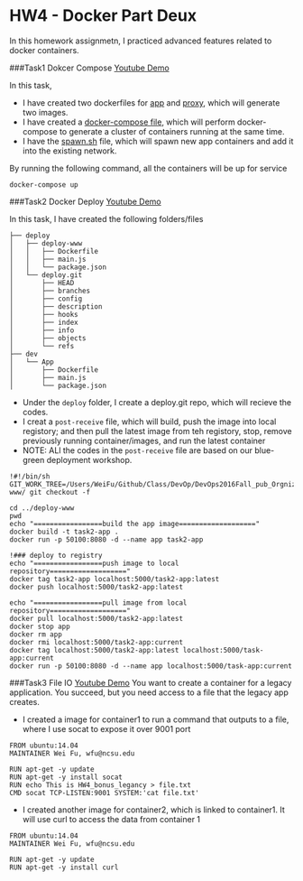 # HW4 - Docker Part Deux
In this homework assignmetn, I practiced advanced features related to docker containers.

###Task1 Dokcer Compose [Youtube Demo](https://youtu.be/qhxKBOQm7Nk)
 
In this task, 

* I have created two dockerfiles for [app](https://github.com/DevOps2016Fall/HW4/blob/master/app/Dockerfile) and [proxy](https://github.com/DevOps2016Fall/HW4/blob/master/proxy/Dockerfile), which will generate two images.
* I have created a [docker-compose file](https://github.com/DevOps2016Fall/HW4/blob/master/docker-compose.yml), which will perform docker-compose to generate a cluster of containers running at the same time.
* I have the [spawn.sh](https://github.com/DevOps2016Fall/HW4/blob/master/spawn.sh) file, which will spawn new app containers and add it into the existing network. 

By running the following command, all the containers will be up for service 

```
docker-compose up
```



###Task2 Docker Deploy [Youtube Demo](https://youtu.be/L2hofX9AZ_I)

In this task, I have created the following folders/files

```
├── deploy
│   ├── deploy-www
│   │   ├── Dockerfile
│   │   ├── main.js
│   │   └── package.json
│   └── deploy.git
│       ├── HEAD
│       ├── branches
│       ├── config
│       ├── description
│       ├── hooks
│       ├── index
│       ├── info
│       ├── objects
│       └── refs
├── dev
│   └── App
│       ├── Dockerfile
│       ├── main.js
│       └── package.json
```

* Under the ```deploy``` folder, I create a deploy.git repo, which will recieve the codes.
* I creat a ```post-receive``` file, which will build, push the image into local registory; and then pull the latest image from teh registory, stop, remove previously running container/images, and run the latest container
* NOTE: ALl the codes in the ```post-receive``` file are based on our blue-green deployment workshop.

```
!#!/bin/sh
GIT_WORK_TREE=/Users/WeiFu/Github/Class/DevOp/DevOps2016Fall_pub_Orgnization/HW4/deploy/deploy-www/ git checkout -f

cd ../deploy-www
pwd
echo "=================build the app image==================="
docker build -t task2-app .
docker run -p 50100:8080 -d --name app task2-app

!### deploy to registry
echo "=================push image to local repository==================="
docker tag task2-app localhost:5000/task2-app:latest
docker push localhost:5000/task2-app:latest

echo "=================pull image from local repository==================="
docker pull localhost:5000/task2-app:latest
docker stop app
docker rm app
docker rmi localhost:5000/task2-app:current
docker tag localhost:5000/task2-app:latest localhost:5000/task-app:current
docker run -p 50100:8080 -d --name app localhost:5000/task-app:current

```
  

###Task3 File IO [Youtube Demo](https://youtu.be/wx9n-nzHlqk)
 You want to create a container for a legacy application. You succeed, but you need access to a file that the legacy app creates.


* I created a image for container1 to run a command that outputs to a file, where I use socat to expose it over 9001 port


```
FROM ubuntu:14.04
MAINTAINER Wei Fu, wfu@ncsu.edu

RUN apt-get -y update
RUN apt-get -y install socat
RUN echo This is HW4_bonus_legancy > file.txt
CMD socat TCP-LISTEN:9001 SYSTEM:'cat file.txt'

```
* I created another image for container2, which is linked to container1. It will use curl to access the data from container 1

```
FROM ubuntu:14.04
MAINTAINER Wei Fu, wfu@ncsu.edu

RUN apt-get -y update
RUN apt-get -y install curl

```




